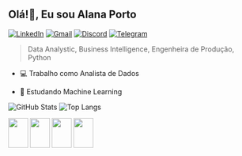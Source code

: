 ## Olá!👋, Eu sou Alana Porto

[![LinkedIn](https://img.shields.io/badge/LinkedIn-0077B5?style=for-the-badge&logo=linkedin&logoColor=white)](https://www.linkedin.com/in/alana-dos-santos-porto-0383a314a/)
[![Gmail](https://img.shields.io/badge/Gmail-333333?style=for-the-badge&logo=gmail&logoColor=red)](mailto:alana.dsporto@gmail.com)
[![Discord](https://img.shields.io/badge/Discord-7289DA?style=for-the-badge&logo=discord&logoColor=white)](https://discord.com/channels/@alanaporto/)
[![Telegram](https://img.shields.io/badge/Telegram-000?style=for-the-badge&logo=telegram&logoColor=2CA5E0)](https://t.me/@alana_dsp)

>Data Analystic, Business Intelligence, Engenheira de Produção, Python

* 💻 Trabalho como Analista de Dados

* 📗 Estudando Machine Learning 



![GitHub Stats](https://github-readme-stats.vercel.app/api?username=alanadsp&theme=dracula&bg_color=000&border_color=30A3DC&show_icons=true&icon_color=30A3DC&title_color=E94D5F&text_color=FFF)
![Top Langs](https://github-readme-stats-git-masterrstaa-rickstaa.vercel.app/api/top-langs/?username=alanadsp&layout=compact&bg_color=000&border_color=30A3DC&title_color=E94D5F&text_color=FFF)




<img align="center" height="60" width="40" src="https://cdn.jsdelivr.net/gh/devicons/devicon@latest/icons/python/python-original.svg" />
<img align="center" height="60" width="40" src="https://cdn.jsdelivr.net/gh/devicons/devicon@latest/icons/microsoftsqlserver/microsoftsqlserver-original.svg" />
<img align="center" height="60" width="40" src="https://cdn.jsdelivr.net/gh/devicons/devicon@latest/icons/numpy/numpy-original.svg" />
<img align="center" height="60" width="40" src="https://cdn.jsdelivr.net/gh/devicons/devicon@latest/icons/jupyter/jupyter-original.svg" />
